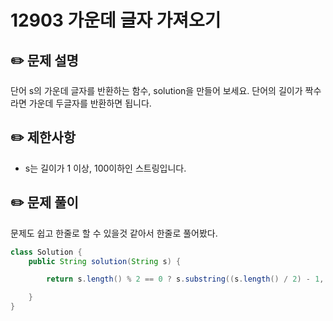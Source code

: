 # 12903 가운데 글자 가져오기

## ✏️ **문제 설명**

단어 s의 가운데 글자를 반환하는 함수, solution을 만들어 보세요. 단어의 길이가 짝수라면 가운데 두글자를 반환하면 됩니다.

## ✏️ 제한사항

- s는 길이가 1 이상, 100이하인 스트링입니다.

## ✏️ 문제 풀이

문제도 쉽고 한줄로 할 수 있을것 같아서 한줄로 풀어봤다.

```java
class Solution {
    public String solution(String s) {

        return s.length() % 2 == 0 ? s.substring((s.length() / 2) - 1, (s.length() / 2) + 1) : s.substring((s.length() / 2), (s.length() / 2) + 1);

    }
}
```